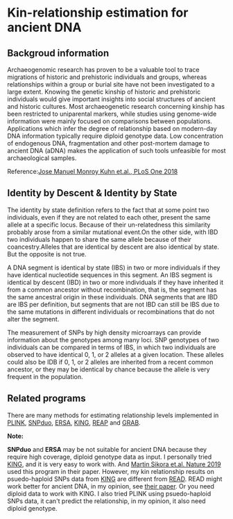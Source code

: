 # Kin-relationship estimation for ancient DNA

## Backgroud information

Archaeogenomic research has proven to be a valuable tool to trace migrations of historic and prehistoric individuals and groups, whereas relationships within a group or burial site have not been investigated to a large extent. Knowing the genetic kinship of historic and prehistoric individuals would give important insights into social structures of ancient and historic cultures. Most archaeogenetic research concerning kinship has been restricted to uniparental markers, while studies using genome-wide information were mainly focused on comparisons between populations. Applications which infer the degree of relationship based on modern-day DNA information typically require diploid genotype data. Low concentration of endogenous DNA, fragmentation and other post-mortem damage to ancient DNA (aDNA) makes the application of such tools unfeasible for most archaeological samples. 

Reference:[Jose Manuel Monroy Kuhn et.al., PLoS One 2018](https://journals.plos.org/plosone/article?id=10.1371/journal.pone.0195491)

## Identity by Descent & Identity by	State

The identity by state definition refers to the fact that at some point two individuals, even if they are not related to each other, present the same allele at a specific locus. Because of their un-relatedness this similarity probably arose from a similar mutational event.On the other side, with IBD two individuals happen to share the same allele because of their coancestry.Alleles that are identical by descent are also identical by state. But the opposite is not true. 

A DNA segment is identical by state (IBS) in two or more individuals if they have identical nucleotide sequences in this segment. An IBS segment is identical by descent (IBD) in two or more individuals if they have inherited it from a common ancestor without recombination, that is, the segment has the same ancestral origin in these individuals. DNA segments that are IBD are IBS per definition, but segments that are not IBD can still be IBS due to the same mutations in different individuals or recombinations that do not alter the segment.

The	measurement of SNPs by high	density	microarrays	can	provide	information	about the genotypes among	many loci. SNP genotypes of	two individuals can be compared in terms of	IBS, in which two individuals	are	observed	to	have	identical	0, 1, or 2	alleles	at a given	location.	These	alleles	could	also be IDB	if	0, 1,	or 2 alleles	are	inherited	from a	recent	common	ancestor,	or they	may	be identical	by chance because	the	allele is	very frequent in the	population.

## Related programs

There are many methods for estimating relationship levels implemented in [PLINK](https://www.cog-genomics.org/plink2/), [SNPduo](https://journals.plos.org/plosone/article?id=10.1371/journal.pone.0006711), [ERSA](https://www.ncbi.nlm.nih.gov/pmc/articles/PMC3083094/), [KING](https://www.ncbi.nlm.nih.gov/pmc/articles/PMC3025716/), [REAP](https://www.ncbi.nlm.nih.gov/pmc/articles/pmid/22748210/) and [GRAB](https://www.ncbi.nlm.nih.gov/pmc/articles/pmid/24586241/).

**Note:**

**SNPduo** and **ERSA** may be not suitable for ancient DNA because they require high coverage, diploid genotype data as input. I personally tried [KING](http://people.virginia.edu/~wc9c/KING/manual.html), and it is very easy to work with. And [Martin Sikora et.al. Nature 2019](https://www.nature.com/articles/s41586-019-1279-z) used this program in their paper. However, my kin relationship results on psuedo-haploid SNPs data from [KING](http://people.virginia.edu/~wc9c/KING/manual.html) are different from [READ](https://bitbucket.org/tguenther/read). READ might work better for ancient DNA, in my opinion, see [their paper](https://journals.plos.org/plosone/article?id=10.1371/journal.pone.0195491). Or you need diploid data to work with KING. I also tried PLINK using psuedo-haploid SNPs data, it can't predict the relationship, in my opinion, it also need diploid genotype.
